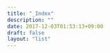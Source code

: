 ```yaml
---
title: "_Index"
description: ""
date: 2017-12-03T01:53:13+09:00
draft: false
layout: "list"
---
```


